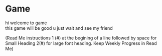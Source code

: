 # Game
hi welcome to game\
this game will be good u just wait and see my friend


(Read Me instructions 1 (#) at the begining of a line followed by space for Small Heading 2(#) for large font heading. Keep Weekly Progress in Read Me)
